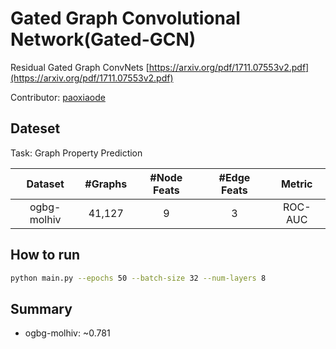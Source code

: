 Gated Graph Convolutional Network(Gated-GCN)
============================================

Residual Gated Graph ConvNets [https://arxiv.org/pdf/1711.07553v2.pdf](https://arxiv.org/pdf/1711.07553v2.pdf)

Contributor: [paoxiaode](https://github.com/paoxiaode)

## Dateset

Task: Graph Property Prediction

|   Dataset   | #Graphs | #Node Feats | #Edge Feats | Metric |
| :---------: | :-----: | :---------: | :---------: | :-----: |
| ogbg-molhiv | 41,127 |      9      |      3      | ROC-AUC |

How to run
----------

```bash
python main.py --epochs 50 --batch-size 32 --num-layers 8
```

## Summary

* ogbg-molhiv: ~0.781
